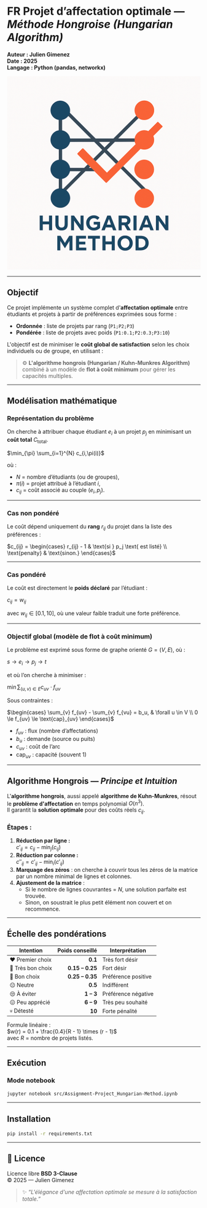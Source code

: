 # FR Projet d’affectation optimale — *Méthode Hongroise (Hungarian Algorithm)*

**Auteur : Julien Gimenez**  
**Date : 2025**  
**Langage : Python (pandas, networkx)**  

![Logo Student-Project Assignment Using the Kuhn–Munkres - Hungarian - Algorithm](docs/img/hugarian-method.png)

---

## Objectif

Ce projet implémente un système complet d'**affectation optimale** entre étudiants et projets à partir de préférences exprimées sous forme :

- **Ordonnée** : liste de projets par rang (`P1;P2;P3`)
- **Pondérée** : liste de projets avec poids (`P1:0.1;P2:0.3;P3:10`)

L'objectif est de minimiser le **coût global de satisfaction** selon les choix individuels ou de groupe, en utilisant :

> ⚙️ **L'algorithme hongrois (Hungarian / Kuhn-Munkres Algorithm)**  
> combiné à un modèle de **flot à coût minimum** pour gérer les capacités multiples.

---

## Modélisation mathématique

### Représentation du problème

On cherche à attribuer chaque étudiant $e_i$ à un projet $p_j$ en minimisant un **coût total** $C_{\text{total}}$.

$\min_{\pi} \sum_{i=1}^{N} c_{i,\pi(i)}$

où :
- $N$ = nombre d’étudiants (ou de groupes),
- $\pi(i)$ = projet attribué à l’étudiant $i$,
- $c_{ij}$ = coût associé au couple $(e_i, p_j)$.

---

### Cas **non pondéré**

Le coût dépend uniquement du **rang** $r_{ij}$ du projet dans la liste des préférences :

$c_{ij} =
\begin{cases}
r_{ij} - 1 & \text{si } p_j \text{ est listé} \\
\text{penalty} & \text{sinon.}
\end{cases}$

---

### Cas **pondéré**

Le coût est directement le **poids déclaré** par l’étudiant :

$c_{ij} = w_{ij}$

avec $w_{ij} \in [0.1, 10]$, où une valeur faible traduit une forte préférence.

---

### Objectif global (modèle de flot à coût minimum)

Le problème est exprimé sous forme de graphe orienté $G = (V, E)$, où :

$s \rightarrow e_i \rightarrow p_j \rightarrow t$

et où l’on cherche à minimiser :

$\min \sum_{(u,v) \in E} c_{uv} \cdot f_{uv}$

Sous contraintes :

$\begin{cases}
\sum_{v} f_{uv} - \sum_{v} f_{vu} = b_u, & \forall u \in V \\
0 \le f_{uv} \le \text{cap}_{uv}
\end{cases}$

- $f_{uv}$ : flux (nombre d’affectations)  
- $b_u$ : demande (source ou puits)  
- $c_{uv}$ : coût de l’arc  
- $\text{cap}_{uv}$ : capacité (souvent 1)

---

## Algorithme Hongrois — *Principe et Intuition*

L'**algorithme hongrois**, aussi appelé **algorithme de Kuhn-Munkres**, résout le **problème d'affectation** en temps polynomial $O(n^3)$.  
Il garantit la **solution optimale** pour des coûts réels $c_{ij}$.

### Étapes :

1. **Réduction par ligne :**  
   $c'_{ij} = c_{ij} - \min_j(c_{ij})$
2. **Réduction par colonne :**  
   $c''_{ij} = c'_{ij} - \min_i(c'_{ij})$
3. **Marquage des zéros** : on cherche à couvrir tous les zéros de la matrice par un nombre minimal de lignes et colonnes.
4. **Ajustement de la matrice** :  
   - Si le nombre de lignes couvrantes = $N$, une solution parfaite est trouvée.  
   - Sinon, on soustrait le plus petit élément non couvert et on recommence.

---

## Échelle des pondérations

| Intention | Poids conseillé | Interprétation |
|------------|----------------:|----------------|
| ❤️ Premier choix | **0.1** | Très fort désir |
| 💚 Très bon choix | **0.15 – 0.25** | Fort désir |
| 💛 Bon choix | **0.25 – 0.35** | Préférence positive |
| 😐 Neutre | **0.5** | Indifférent |
| 😒 À éviter | **1 – 3** | Préférence négative |
| 😖 Peu apprécié | **6 – 9** | Très peu souhaité |
| 💀 Détesté | **10** | Forte pénalité |

Formule linéaire :  
$w(r) = 0.1 + \frac{0.4}{R - 1} \times (r - 1)$  
avec $R$ = nombre de projets listés.

---

## Exécution


### Mode notebook
```bash
jupyter notebook src/Assignment-Project_Hungarian-Method.ipynb
```

---

## Installation

```bash
pip install -r requirements.txt
```

---

## 🧾 Licence

Licence libre **BSD 3-Clause**  
© 2025 — Julien Gimenez  

> ✨ *“L'élégance d'une affectation optimale se mesure à la satisfaction totale.”*
